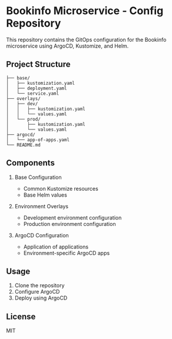 # Bookinfo Microservice - Config Repository

This repository contains the GitOps configuration for the Bookinfo microservice using ArgoCD, Kustomize, and Helm.

## Project Structure
```
├── base/
│   ├── kustomization.yaml
│   ├── deployment.yaml
│   └── service.yaml
├── overlays/
│   ├── dev/
│   │   ├── kustomization.yaml
│   │   └── values.yaml
│   └── prod/
│       ├── kustomization.yaml
│       └── values.yaml
├── argocd/
│   └── app-of-apps.yaml
└── README.md
```

## Components
1. Base Configuration
   - Common Kustomize resources
   - Base Helm values

2. Environment Overlays
   - Development environment configuration
   - Production environment configuration

3. ArgoCD Configuration
   - Application of applications
   - Environment-specific ArgoCD apps

## Usage
1. Clone the repository
2. Configure ArgoCD
3. Deploy using ArgoCD

## License
MIT
